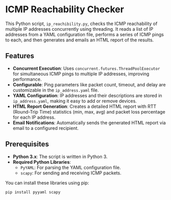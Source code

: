 # ICMP Reachability Checker

This Python script, `ip_reachibility.py`, checks the ICMP reachability of multiple IP addresses concurrently using threading. It reads a list of IP addresses from a YAML configuration file, performs a series of ICMP pings to each, and then generates and emails an HTML report of the results.

## Features

- **Concurrent Execution**: Uses `concurrent.futures.ThreadPoolExecutor` for simultaneous ICMP pings to multiple IP addresses, improving performance.
- **Configurable**: Ping parameters like packet count, timeout, and delay are customizable in the `ip_address.yaml` file.
- **YAML Configuration**: IP addresses and their descriptions are stored in `ip_address.yaml`, making it easy to add or remove devices.
- **HTML Report Generation**: Creates a detailed HTML report with RTT (Round-Trip Time) statistics (min, max, avg) and packet loss percentage for each IP address.
- **Email Notifications**: Automatically sends the generated HTML report via email to a configured recipient.

## Prerequisites

- **Python 3.x**: The script is written in Python 3.
- **Required Python Libraries**:
  - `PyYAML`: For parsing the YAML configuration file.
  - `scapy`: For sending and receiving ICMP packets.

You can install these libraries using pip:

```bash
pip install pyyaml scapy

